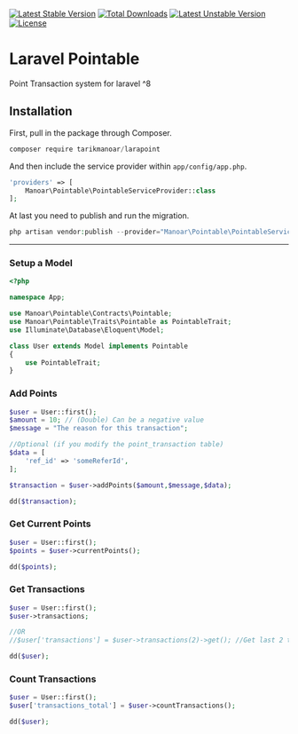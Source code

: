 [![Latest Stable Version](https://poser.pugx.org/tarikmanoar/larapoint/v/stable)](https://packagist.org/packages/tarikmanoar/larapoint)
[![Total Downloads](https://poser.pugx.org/tarikmanoar/larapoint/downloads)](https://packagist.org/packages/tarikmanoar/larapoint)
[![Latest Unstable Version](https://poser.pugx.org/tarikmanoar/larapoint/v/unstable)](https://packagist.org/packages/tarikmanoar/larapoint) 
[![License](https://poser.pugx.org/tarikmanoar/larapoint/license)](https://packagist.org/packages/tarikmanoar/pointable)

# Laravel Pointable
Point Transaction system for laravel ^8

## Installation

First, pull in the package through Composer.

```js
composer require tarikmanoar/larapoint
```

And then include the service provider within `app/config/app.php`.

```php
'providers' => [
    Manoar\Pointable\PointableServiceProvider::class
];
```

At last you need to publish and run the migration.
```php
php artisan vendor:publish --provider="Manoar\Pointable\PointableServiceProvider" && php artisan migrate
```

-----

### Setup a Model
```php
<?php

namespace App;

use Manoar\Pointable\Contracts\Pointable;
use Manoar\Pointable\Traits\Pointable as PointableTrait;
use Illuminate\Database\Eloquent\Model;

class User extends Model implements Pointable
{
    use PointableTrait;
}
```

### Add Points
```php
$user = User::first();
$amount = 10; // (Double) Can be a negative value
$message = "The reason for this transaction";

//Optional (if you modify the point_transaction table)
$data = [
    'ref_id' => 'someReferId',
];

$transaction = $user->addPoints($amount,$message,$data);

dd($transaction);
```

### Get Current Points
```php
$user = User::first();
$points = $user->currentPoints();

dd($points);
```

### Get Transactions
```php
$user = User::first();
$user->transactions;

//OR
//$user['transactions'] = $user->transactions(2)->get(); //Get last 2 transactions

dd($user);
```

### Count Transactions
```php
$user = User::first();
$user['transactions_total'] = $user->countTransactions();

dd($user);
```
